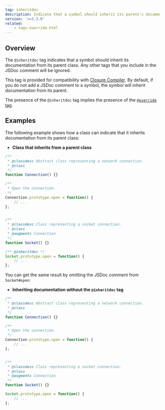 ```yaml
---
tag: inheritdoc
description: Indicate that a symbol should inherit its parent's documentation.
version: '>=3.3.0'
related:
    - tags-override.html
---
```


## Overview

The `@inheritdoc` tag indicates that a symbol should inherit its documentation from its parent
class. Any other tags that you include in the JSDoc comment will be ignored.

This tag is provided for compatibility with [Closure Compiler][closure]. By default, if you do
not add a JSDoc comment to a symbol, the symbol will inherit documentation from its parent.

The presence of the `@inheritdoc` tag implies the presence of the [`@override` tag][override-tag].

[closure]: https://developers.google.com/closure/compiler/
[override-tag]: tags-override


## Examples

The following example shows how a class can indicate that it inherits documentation from its
parent class:

- **Class that inherits from a parent class**

```js
/**
 * @classdesc Abstract class representing a network connection.
 * @class
 */
function Connection() {}

/**
 * Open the connection.
 */
Connection.prototype.open = function() {
    // ...
};


/**
 * @classdesc Class representing a socket connection.
 * @class
 * @augments Connection
 */
function Socket() {}

/** @inheritdoc */
Socket.prototype.open = function() {
    // ...
};
```


You can get the same result by omitting the JSDoc comment from `Socket#open`:

- **Inheriting documentation without the `@inheritdoc` tag**

```js
/**
 * @classdesc Abstract class representing a network connection.
 * @class
 */
function Connection() {}

/**
 * Open the connection.
 */
Connection.prototype.open = function() {
    // ...
};


/**
 * @classdesc Class representing a socket connection.
 * @class
 * @augments Connection
 */
function Socket() {}

Socket.prototype.open = function() {
    // ...
};
```

